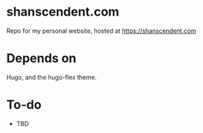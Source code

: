 # shanscendent.com

Repo for my personal website, hosted at https://shanscendent.com

# Depends on 

Hugo, and the hugo-flex theme.

# To-do
- TBD